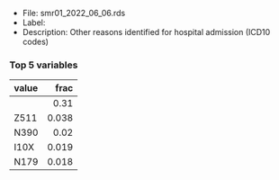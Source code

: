

* File: smr01_2022_06_06.rds
* Label: 
* Description: Other reasons identified for hospital admission (ICD10 codes)

### Top 5 variables
| value   |   frac |
|:--------|-------:|
|         |  0.31  |
| Z511    |  0.038 |
| N390    |  0.02  |
| I10X    |  0.019 |
| N179    |  0.018 |
        